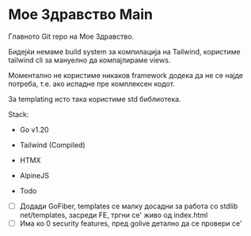 # Мое Здравство Main

Главното Git repo на Мое Здравство.

Бидејќи немаме build system за компилација на Tailwind, користиме tailwind cli за мануелно да компајлираме views.

Моментално не користиме никаков framework додека да не се најде потреба, т.е. ако испадне пре комплексен кодот.

За templating исто така користиме std библиотека.

Stack:
- Go v1.20
- Tailwind (Compiled)
- HTMX
- AlpineJS

- Todo
- [ ] Додади GoFiber, templates се малку досадни за работа со stdlib net/templates, засреди FE, тргни се' живо од index.html
- [ ] Има ко 0 security features, пред golive детално да се провери се'
